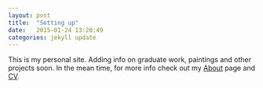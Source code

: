 ```yaml
---
layout: post
title:  "Setting up"
date:   2015-01-24 13:20:49
categories: jekyll update
---
```


This is my personal site. Adding info on graduate work, paintings and other projects soon. In the mean time, for more info check out my [About](/about) page and [CV](/cv).